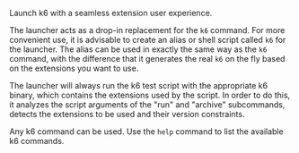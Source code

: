 Launch k6 with a seamless extension user experience.

The launcher acts as a drop-in replacement for the `k6` command. For more convenient use, it is advisable to create an alias or shell script called `k6` for the launcher. The alias can be used in exactly the same way as the `k6` command, with the difference that it generates the real `k6` on the fly based on the extensions you want to use.

The launcher will always run the k6 test script with the appropriate k6 binary, which contains the extensions used by the script. In order to do this, it analyzes the script arguments of the "run" and "archive" subcommands, detects the extensions to be used and their version constraints.

Any k6 command can be used. Use the `help` command to list the available k6 commands.
